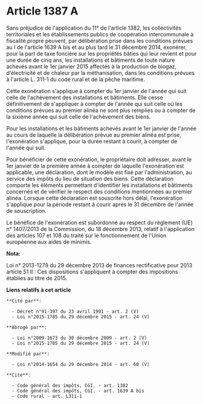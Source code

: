 # Article 1387 A

Sans préjudice de l'application du 11° de l'article 1382, les collectivités territoriales et les établissements publics de
coopération intercommunale à fiscalité propre peuvent, par délibération prise dans les conditions prévues au I de l'article
1639 A bis et au plus tard le 31 décembre 2014, exonérer, pour la part de taxe foncière sur les propriétés bâties qui leur
revient et pour une durée de cinq ans, les installations et bâtiments de toute nature achevés avant le 1er janvier 2015
affectés à la production de biogaz, d'électricité et de chaleur par la méthanisation, dans les conditions prévues à l'article
L. 311-1 du code rural et de la pêche maritime. 

Cette exonération s'applique à compter du 1er janvier de l'année qui suit celle de l'achèvement des installations et
bâtiments. Elle cesse définitivement de s'appliquer à compter de l'année qui suit celle où les conditions prévues au premier
alinéa ne sont plus remplies ou à compter de la sixième année qui suit celle de l'achèvement des biens. 

Pour les installations et les bâtiments achevés avant le 1er janvier de l'année au cours de laquelle la délibération prévue
au premier alinéa est prise, l'exonération s'applique, pour la durée restant à courir, à compter de l'année qui suit. 

Pour bénéficier de cette exonération, le propriétaire doit adresser, avant le 1er janvier de la première année à compter de
laquelle l'exonération est applicable, une déclaration, dont le modèle est fixé par l'administration, au service des impôts
du lieu de situation des biens. Cette déclaration comporte les éléments permettant d'identifier les installations et
bâtiments concernés et de vérifier le respect des conditions mentionnées au premier alinéa. Lorsque cette déclaration est
souscrite hors délai, l'exonération s'applique pour la période restant à courir après le 31 décembre de l'année de
souscription.

Le bénéfice de l'exonération est subordonné au respect du règlement (UE) n° 1407/2013 de la Commission, du 18 décembre 2013,
relatif à l'application des articles 107 et 108 du traité sur le fonctionnement de l'Union européenne aux aides de minimis.

**Nota:**

Loi n° 2013-1279 du 29 décembre 2013 de finances rectificative pour 2013 article 51 II : Ces dispositions s'appliquent à
compter des impositions établies au titre de 2015.

**Liens relatifs à cet article**

	**Cité par**:

	  - Décret n°91-397 du 23 avril 1991 - art. 2 (V)
	  - Loi n°2015-1785 du 29 décembre 2015 - art. 24 (V)

	**Abrogé par**:

	  - Loi n°2009-1673 du 30 décembre 2009 - art. 2 (V)
	  - Loi n°2015-1785 du 29 décembre 2015 - art. 24 (V)

	**Modifié par**:

	  - Loi n°2014-1654 du 29 décembre 2014 - art. 60 (V)

	**Cite**:

	  - Code général des impôts, CGI. - art. 1382
	  - Code général des impôts, CGI. - art. 1639 A bis
	  - Code rural - art. L311-1
